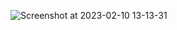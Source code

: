 ![Screenshot at 2023-02-10 13-13-31](https://user-images.githubusercontent.com/116029405/218179320-8a6add09-fa7a-47ef-b18f-5660a74af5ee.png)
